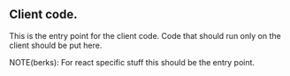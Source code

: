 ## Client code.

This is the entry point for the client code.
Code that should run only on the client should be put here.

NOTE(berks): For react specific stuff this should be the entry point.

